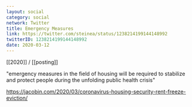 ```yaml
---
layout: social
category: social
network: Twitter
title: Emergency Measures
link: https://twitter.com/steinea/status/1238214199144148992
twitterID: 1238214199144148992
date: 2020-03-12
---
```


[[2020]] / [[posting]]

"emergency measures in the field of housing will be required to stabilize and protect people during the unfolding public health crisis"

<https://jacobin.com/2020/03/coronavirus-housing-security-rent-freeze-eviction/>
